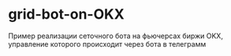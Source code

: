 # grid-bot-on-OKX
Пример реализации сеточного бота на фьючерсах биржи OKX, управление которого происходит через бота в телеграмм
